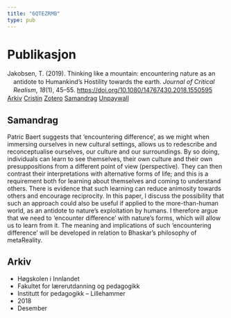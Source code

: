 ```yaml
---
title: "6QTEZRMB"
type: pub
---
```

<h1>Publikasjon</h1>
<article id="csl-bib-container-6QTEZRMB" class="csl-bib-container">
  <div class="csl-bib-body" style="line-height: 1.35; padding-left: 1em; text-indent:-1em;">
  <div class="csl-entry">Jakobsen, T. (2019). Thinking like a mountain: encountering nature as an antidote to Humankind&#x2019;s Hostility towards the earth. <i>Journal of Critical Realism</i>, <i>18</i>(1), 45&#x2013;55. <a href="https://doi.org/10.1080/14767430.2018.1550595">https://doi.org/10.1080/14767430.2018.1550595</a></div>
</div>
  <div class="csl-bib-buttons">
    <a href="#taxonomy-article-6QTEZRMB" class="csl-bib-button">Arkiv</a>
    <a href="https://app.cristin.no/results/show.jsf?id=1643278" alt="Cristin URL" class="csl-bib-button">Cristin</a>
    <a href="http://zotero.org/groups/5402882/items/6QTEZRMB" alt="Zotero URL" class="csl-bib-button">Zotero</a>
    <a href="#abstract-article-6QTEZRMB" class="csl-bib-button">Samandrag</a>
    <a href="https://doi.org/10.1080/14767430.2018.1550595" class="csl-bib-button">Unpaywall</a>
  </div>
  <div id="csl-bib-meta-container-6QTEZRMB"></div>
</article>
<div id="csl-bib-meta-6QTEZRMB" class="csl-bib-meta">
  <article id="abstract-article-6QTEZRMB" class="abstract-article">
    <h1>Samandrag</h1>
    Patric Baert suggests that ‘encountering difference’, as we might when immersing ourselves in new cultural settings, allows us to redescribe and reconceptualise ourselves, our culture and our surroundings. By so doing, individuals can learn to see themselves, their own culture and their own presuppositions from a different point of view (perspective). They can then contrast their interpretations with alternative forms of life; and this is a requirement both for learning about themselves and coming to understand others. There is evidence that such learning can reduce animosity towards others and encourage reciprocity. In this paper, I discuss the possibility that such an approach could also be useful if applied to the more-than-human world, as an antidote to nature’s exploitation by humans. I therefore argue that we need to ‘encounter difference’ with nature’s forms, which will allow us to learn from it. The meaning and implications of such ‘encountering difference’ will be developed in relation to Bhaskar’s philosophy of metaReality.
  </article>
  <article id="taxonomy-article-6QTEZRMB" class="taxonomy-article">
    <h1>Arkiv</h1>
    <ul>
      <li>Høgskolen i Innlandet</li>
      <li>Fakultet for lærerutdanning og pedagogikk</li>
      <li>Institutt for pedagogikk – Lillehammer</li>
      <li>2018</li>
      <li>Desember</li>
    </ul>
  </article>
</div>
